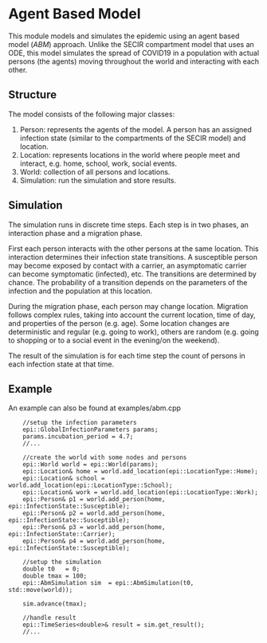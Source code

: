 # Agent Based Model

This module models and simulates the epidemic using an agent based model (*ABM*) approach. Unlike the SECIR compartment model that uses an ODE, this model simulates the spread of COVID19 in a population with actual persons (the agents) moving throughout the world and interacting with each other.

## Structure

The model consists of the following major classes:
1. Person: represents the agents of the model. A person has an assigned infection state (similar to the compartments of the SECIR model) and location. 
2. Location: represents locations in the world where people meet and interact, e.g. home, school, work, social events.
3. World: collection of all persons and locations.
4. Simulation: run the simulation and store results.

## Simulation

The simulation runs in discrete time steps. Each step is in two phases, an interaction phase and a migration phase. 

First each person interacts with the other persons at the same location. This interaction determines their infection state transitions. A susceptible person may become exposed by contact with a carrier, an asymptomatic carrier can become symptomatic (infected), etc. The transitions are determined by chance. The probability of a transition depends on the parameters of the infection and the population at this location. 

During the migration phase, each person may change location. Migration follows complex rules, taking into account the current location, time of day, and properties of the person (e.g. age). Some location changes are deterministic and regular (e.g. going to work), others are random (e.g. going to shopping or to a social event in the evening/on the weekend).

The result of the simulation is for each time step the count of persons in each infection state at that time.

## Example
An example can also be found at examples/abm.cpp
```
    //setup the infection parameters
    epi::GlobalInfectionParameters params;
    params.incubation_period = 4.7;
    //...

    //create the world with some nodes and persons
    epi::World world = epi::World(params);
    epi::Location& home = world.add_location(epi::LocationType::Home);
    epi::Location& school = world.add_location(epi::LocationType::School);
    epi::Location& work = world.add_location(epi::LocationType::Work);
    epi::Person& p1 = world.add_person(home, epi::InfectionState::Susceptible);
    epi::Person& p2 = world.add_person(home, epi::InfectionState::Susceptible);
    epi::Person& p3 = world.add_person(home, epi::InfectionState::Carrier);
    epi::Person& p4 = world.add_person(home, epi::InfectionState::Susceptible);

    //setup the simulation
    double t0   = 0;
    double tmax = 100;
    epi::AbmSimulation sim  = epi::AbmSimulation(t0, std::move(world));

    sim.advance(tmax);

    //handle result
    epi::TimeSeries<double>& result = sim.get_result();
    //...
```
